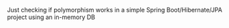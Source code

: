 Just checking if polymorphism works in a simple Spring Boot/Hibernate/JPA project using an in-memory DB
